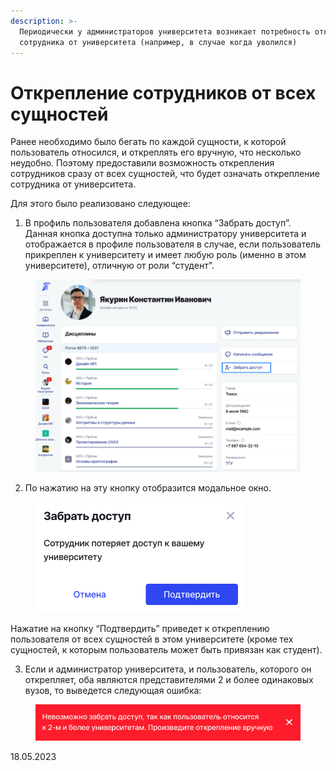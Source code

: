 ```yaml
---
description: >-
  Периодически у администраторов университета возникает потребность открепить
  сотрудника от университета (например, в случае когда уволился)
---
```


# Открепление сотрудников от всех сущностей

Ранее необходимо было бегать по каждой сущности, к которой пользователь относился, и откреплять его вручную, что несколько неудобно. Поэтому предоставили возможность открепления сотрудников сразу от всех сущностей, что будет означать открепление сотрудника от университета.

Для этого было реализовано следующее:

1. В профиль пользователя добавлена кнопка “Забрать доступ”. Данная кнопка доступна только администратору университета и отображается в профиле пользователя в случае, если пользователь прикреплен к университету и имеет любую роль (именно в этом университете), отличную от роли “студент”.

<figure><img src="../../.gitbook/assets/image (707).png" alt=""><figcaption></figcaption></figure>

2. По нажатию на эту кнопку отобразится модальное окно.

<figure><img src="../../.gitbook/assets/image (427).png" alt=""><figcaption></figcaption></figure>

Нажатие на кнопку “Подтвердить” приведет к откреплению пользователя от всех сущностей в этом университете (кроме тех сущностей, к которым пользователь может быть привязан как студент).

3. Если и администратор университета, и пользователь, которого он открепляет, оба являются представителями 2 и более одинаковых вузов, то выведется следующая ошибка:

<figure><img src="../../.gitbook/assets/image (208).png" alt=""><figcaption></figcaption></figure>

18.05.2023
